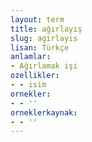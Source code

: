 ```yaml
---
layout: term
title: ağırlayış
slug: agirlayis
lisan: Türkçe
anlamlar:
- Ağırlamak işi
ozellikler:
- - isim
ornekler:
- - ''
orneklerkaynak:
- - ''
---
```

